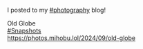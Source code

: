 I posted to my [\#<span>photography</span>](https://social.lol/tags/photography) blog!

Old Globe  
[\#<span>Snapshots</span>](https://social.lol/tags/Snapshots)  
[<span class="invisible">https://</span><span class="ellipsis">photos.mihobu.lol/2024/09/old-</span><span class="invisible">globe</span>](https://photos.mihobu.lol/2024/09/old-globe)